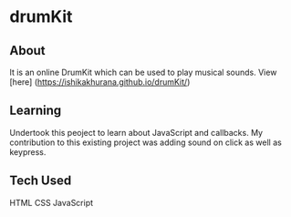 # drumKit

## About
It is an online DrumKit which can be used to play musical sounds.
View [here] (https://ishikakhurana.github.io/drumKit/)
## Learning
Undertook this peoject to learn about JavaScript and callbacks.
My contribution to this existing project was adding sound on click as well as keypress.

## Tech Used
HTML 
CSS 
JavaScript
